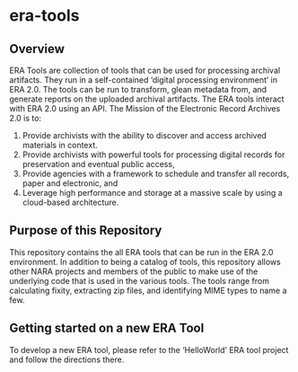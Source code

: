 # era-tools

## Overview
ERA Tools are collection of tools that can be used for processing archival artifacts. They run in a self-contained ‘digital processing environment’ in ERA 2.0. The tools can be run to transform, glean metadata from, and generate reports on the uploaded archival artifacts. The ERA tools interact with ERA 2.0 using an API.  The Mission of the Electronic Record Archives 2.0 is to:
  1. Provide archivists with the ability to discover and access archived materials in context.  
  2. Provide archivists with powerful tools for processing digital records for preservation and eventual public access, 
  3. Provide agencies with a framework to schedule and transfer all records, paper and electronic, and 
  4. Leverage high performance and storage at  a massive scale by using a cloud-based architecture.

## Purpose of this Repository
This repository contains the all ERA tools that can be run in the ERA 2.0 environment. In addition to being a catalog of tools, this repository allows other NARA projects and members of the public to make use of the  underlying code that is used in the various tools. The tools range from calculating fixity, extracting zip files, and identifying MIME types to name a few. 

## Getting started on a new ERA Tool
To develop a new ERA tool, please refer to the ‘HelloWorld’ ERA tool project and follow the directions there.
